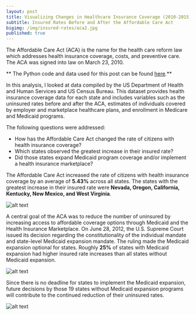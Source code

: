 ```yaml
---
layout: post
title: Visualizing Changes in Healthcare Insurance Coverage (2010-2015)
subtitle: Insured Rates Before and After the Affordable Care Act
bigimg: /img/insured-rates/aca2.jpg
published: true
---
```


The Affordable Care Act (ACA) is the name for the health care reform law which addresses health insurance coverage, costs, and preventive care. The ACA was signed into law on March 23, 2010.

** The Python code and data used for this post can be found <a href="https://nbviewer.jupyter.org/github/martyncisneros/visualizing_changes_insured_rates/blob/master/Healthcare%20Insurance%20Coverage.ipynb" target="_blank">here</a>.**

In this analysis, I looked at data compiled by the US Department of Health and Human Services and US Census Bureau. This dataset provides health insurance coverage data for each state and includes variables such as the uninsured rates before and after the ACA, estimates of individuals covered by employer and marketplace healthcare plans, and enrollment in Medicare and Medicaid programs.

The following questions were addressed:

-  How has the Affordable Care Act changed the rate of citizens with health insurance coverage?
-  Which states observed the greatest increase in their insured rate?
-  Did those states expand Medicaid program coverage and/or implement a health insurance marketplace?

The Affordable Care Act increased the rate of citizens with health insurance coverage by an average of <strong>5.43%</strong> across all states. The states with the greatest increase in their insured rate were <strong>Nevada, Oregon, California, Kentucky, New Mexico, and West Virginia</strong>.

![alt text][logo]

A central goal of the ACA was to reduce the number of uninsured by increasing access to affordable coverage options through Medicaid and the Health Insurance Marketplace. On June 28, 2012, the U.S. Supreme Court issued its decision regarding the constitutionality of the individual mandate and state-level Medicaid expansion mandate. The ruling made the Medicaid expansion optional for states. Roughly <strong>25%</strong> of states with Medicaid expansion had higher insured rate increases than all states without Medicaid expansion.

![alt text][logo2]

Since there is no deadline for states to implement the Medicaid expansion, future decisions by those 19 states without Medicaid expansion programs will contribute to the continued reduction of their uninsured rates.

![alt text][logo3]

[logo]: https://raw.githubusercontent.com/martyncisneros/martyncisneros.github.io/master/img/insured-rates/insured-rates.png "Insured Rates Deltas by State"
[logo2]: https://raw.githubusercontent.com/martyncisneros/martyncisneros.github.io/master/img/insured-rates/box-plot.png "Medicaid Expansion Box Plot"
[logo3]: https://raw.githubusercontent.com/martyncisneros/martyncisneros.github.io/master/img/insured-rates/medicaid-expansion.png "Medicaid Expansion by State"
